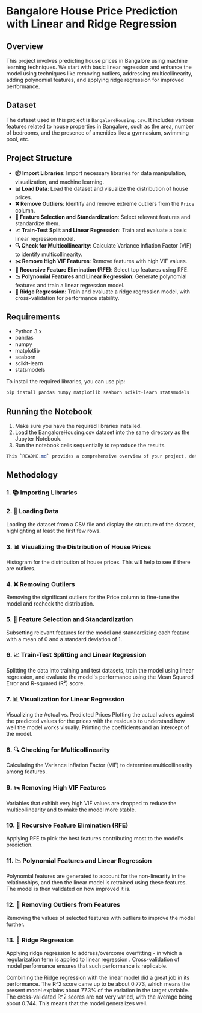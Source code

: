 # Bangalore House Price Prediction with Linear and Ridge Regression

## Overview
This project involves predicting house prices in Bangalore using machine learning techniques. We start with basic linear regression and enhance the model using techniques like removing outliers, addressing multicollinearity, adding polynomial features, and applying ridge regression for improved performance.

## Dataset
The dataset used in this project is `BangaloreHousing.csv`. It includes various features related to house properties in Bangalore, such as the area, number of bedrooms, and the presence of amenities like a gymnasium, swimming pool, etc.

## Project Structure
- **📦 Import Libraries**: Import necessary libraries for data manipulation, visualization, and machine learning.
- **📊 Load Data**: Load the dataset and visualize the distribution of house prices.
- **❌ Remove Outliers**: Identify and remove extreme outliers from the `Price` column.
- **📐 Feature Selection and Standardization**: Select relevant features and standardize them.
- **📈 Train-Test Split and Linear Regression**: Train and evaluate a basic linear regression model.
- **🔍 Check for Multicollinearity**: Calculate Variance Inflation Factor (VIF) to identify multicollinearity.
- **✂️ Remove High VIF Features**: Remove features with high VIF values.
- **🔄 Recursive Feature Elimination (RFE)**: Select top features using RFE.
- **📉 Polynomial Features and Linear Regression**: Generate polynomial features and train a linear regression model.
- **🔗 Ridge Regression**: Train and evaluate a ridge regression model, with cross-validation for performance stability.

## Requirements
- Python 3.x
- pandas
- numpy
- matplotlib
- seaborn
- scikit-learn
- statsmodels

To install the required libraries, you can use pip:
```sh
pip install pandas numpy matplotlib seaborn scikit-learn statsmodels
```

## Running the Notebook

1. Make sure you have the required libraries installed.
2. Load the BangaloreHousing.csv dataset into the same directory as the Jupyter Notebook.
3. Run the notebook cells sequentially to reproduce the results.

```css
This `README.md` provides a comprehensive overview of your project, detailing the steps taken and the rationale behind them without including the code itself, as per your request.
```

## Methodology

### 1. 📚 Importing Libraries

### 2. 📂 Loading Data
Loading the dataset from a CSV file and display the structure of the dataset, highlighting at least the first few rows.

### 3. 📊 Visualizing the Distribution of House Prices
Histogram for the distribution of house prices. This will help to see if there are outliers.

### 4. ❌ Removing Outliers
Removing the significant outliers for the Price column to fine-tune the model and recheck the distribution.

### 5. 📐 Feature Selection and Standardization
Subsetting relevant features for the model and standardizing each feature with a mean of 0 and a standard deviation of 1.

### 6. 📈 Train-Test Splitting and Linear Regression
Splitting the data into training and test datasets, train the model using linear regression, and evaluate the model's performance using the Mean Squared Error and R-squared (R²) score.

### 7. 📊 Visualization for Linear Regression
Visualizing the Actual vs. Predicted Prices
Plotting the actual values against the predicted values for the prices with the residuals to understand how well the model works visually. Printing the coefficients and an intercept of the model.

### 8. 🔍 Checking for Multicollinearity
Calculating the Variance Inflation Factor (VIF) to determine multicollinearity among features.

### 9. ✂️ Removing High VIF Features
Variables that exhibit very high VIF values are dropped to reduce the multicollinearity and to make the model more stable.

### 10. 🔄 Recursive Feature Elimination (RFE)
Applying RFE to pick the best features contributing most to the model's prediction.

### 11. 📉 Polynomial Features and Linear Regression
Polynomial features are generated to account for the non-linearity in the relationships, and then the linear model is retrained using these features. The model is then validated on how improved it is.

### 12. 🧹 Removing Outliers from Features
Removing the values of selected features with outliers to improve the model further.

### 13. 🔗 Ridge Regression
Applying ridge regression to address/overcome overfitting - in which a regularization term is applied to linear regression . Cross-validation of model performance ensures that such performance is replicable.

Combining the Ridge regression with the linear model did a great job in its performance. The R^2 score came up to be about 0.773, which means the present model explains about 77.3% of the variation in the target variable. The cross-validated R^2 scores are not very varied, with the average being about 0.744. This means that the model generalizes well.

